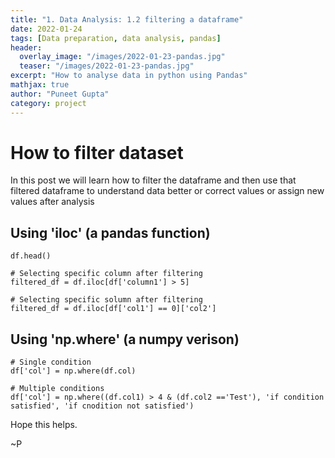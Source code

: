 ```yaml
---
title: "1. Data Analysis: 1.2 filtering a dataframe"
date: 2022-01-24
tags: [Data preparation, data analysis, pandas]
header:
  overlay_image: "/images/2022-01-23-pandas.jpg"
  teaser: "/images/2022-01-23-pandas.jpg"
excerpt: "How to analyse data in python using Pandas"
mathjax: true
author: "Puneet Gupta"
category: project
---
```


# How to filter dataset

In this post we will learn how to filter the dataframe and then use that filtered dataframe to understand data better or correct values or assign new values after analysis

## Using '**iloc**' (a pandas function)

```
df.head()

# Selecting specific column after filtering
filtered_df = df.iloc[df['column1'] > 5]

# Selecting specific solumn after filtering
filtered_df = df.iloc[df['col1'] == 0]['col2']
```

## Using '**np.where**' (a numpy verison)

```
# Single condition
df['col'] = np.where(df.col)

# Multiple conditions
df['col'] = np.where((df.col1) > 4 & (df.col2 =='Test'), 'if condition satisfied', 'if cnodition not satisfied')
```


Hope this helps.

~P
